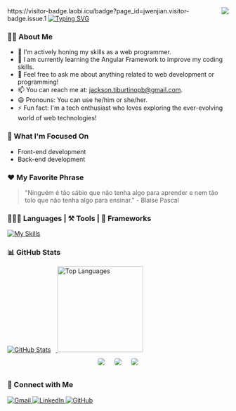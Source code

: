 <img align='right' src="https://visitor-badge.laobi.icu/badge?page_id=jackson-vip.visitor-badge.issue.1" />
https://visitor-badge.laobi.icu/badge?page_id=jwenjian.visitor-badge.issue.1
<a href="https://git.io/typing-svg"><img src="https://readme-typing-svg.demolab.com?font=Roboto&weight=900&size=28&pause=1000&center=true&vCenter=true&width=480&lines=Hi+there+!+%F0%9F%91%8B;My+name+is+Jackson+Ferreira" alt="Typing SVG" /></a>

### 👨‍💻 About Me

- 🔭 I'm actively honing my skills as a web programmer.
- 🌱 I am currently learning the Angular Framework to improve my coding skills.
- 💬 Feel free to ask me about anything related to web development or programming!
- 📫 You can reach me at: <a href='mailto:jackson.tiburtinopb@gmail.com' >jackson.tiburtinopb@gmail.com</a>.
- 😄 Pronouns: You can use he/him or she/her.
- ⚡ Fun fact: I'm a tech enthusiast who loves exploring the ever-evolving world of web technologies!

### 🚀 What I'm Focused On

- Front-end development
- Back-end development

### ❤️ My Favorite Phrase

> "Ninguém é tão sábio que não tenha algo para aprender e nem tão tolo que não tenha algo para ensinar." - Blaise Pascal

### 🧑🏻‍💻 Languages | ⚒️ Tools | 🚀 Frameworks

[![My Skills](https://skillicons.dev/icons?i=html,css,js,typescript,angular,git,github,bootstrap,linux,bash,mysql,md,vscode)](https://skillicons.dev)

### 📊 GitHub Stats
    
<div style="display:flex; align-items: center; flex-wrap: wrap">
  <a href="https://github.com/jackson-vip">
    <img style="margin-right:.8em; border: 0px" src='https://github-readme-stats.vercel.app/api?username=jackson-vip&show_icons=true&theme=dracula' alt="GitHub Stats"`>
    <img style="border: 0px; height: 195px" src='https://github-readme-stats.vercel.app/api/top-langs/?username=jackson-vip&layout=compact&theme=dracula' alt="Top Languages">
  </a>
</div>
<div style="display: flex; flex-wrap: wrap; justify-content: center; align-items: center;">
  <img src="https://github-profile-summary-cards.vercel.app/api/cards/profile-details?username=jackson-vip&show_icons=true&theme=dracula" style="border: 1px solid white; border-radius: 5px; margin: 10px;">
  <img src="https://github-profile-summary-cards.vercel.app/api/cards/stats?username=jackson-vip&show_icons=true&theme=dracula" style="border: 1px solid white; border-radius: 5px; margin: 10px;">
  <img src="https://github-profile-summary-cards.vercel.app/api/cards/productive-time?username=jackson-vip&show_icons=true&theme=dracula" style="border: 1px solid white; border-radius: 5px; margin: 10px;"> 
</div>

### 📱 Connect with Me

<div>
  <a href='mailto:jackson.tiburtinopb@gmail.com' >
    <img src='https://img.shields.io/badge/Gmail-D14836?style=for-the-badge&logo=gmail&logoColor=white' alt="Gmail">
  </a>
  <a href='https://www.linkedin.com/in/jackson-ferreira1/' target="_blank">
    <img src="https://img.shields.io/badge/LinkedIn-0077B5?style=for-the-badge&logo=linkedin&logoColor=white" alt="LinkedIn">
  </a>
  <a href='https://github.com/jackson-vip' target="_blank">
    <img src="https://img.shields.io/badge/GitHub-100000?style=for-the-badge&logo=github&logoColor=white" alt="GitHub">
  </a>
</div>
